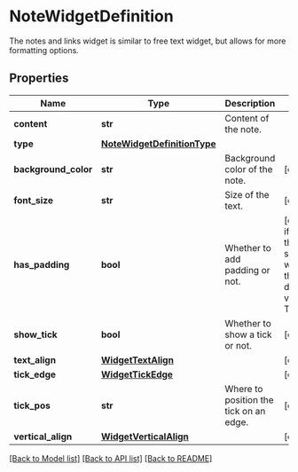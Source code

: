 # NoteWidgetDefinition

The notes and links widget is similar to free text widget, but allows for more formatting options.

## Properties

| Name                 | Type                                                        | Description                            | Notes                                                               |
| -------------------- | ----------------------------------------------------------- | -------------------------------------- | ------------------------------------------------------------------- |
| **content**          | **str**                                                     | Content of the note.                   |
| **type**             | [**NoteWidgetDefinitionType**](NoteWidgetDefinitionType.md) |                                        |
| **background_color** | **str**                                                     | Background color of the note.          | [optional]                                                          |
| **font_size**        | **str**                                                     | Size of the text.                      | [optional]                                                          |
| **has_padding**      | **bool**                                                    | Whether to add padding or not.         | [optional] if omitted the server will use the default value of True |
| **show_tick**        | **bool**                                                    | Whether to show a tick or not.         | [optional]                                                          |
| **text_align**       | [**WidgetTextAlign**](WidgetTextAlign.md)                   |                                        | [optional]                                                          |
| **tick_edge**        | [**WidgetTickEdge**](WidgetTickEdge.md)                     |                                        | [optional]                                                          |
| **tick_pos**         | **str**                                                     | Where to position the tick on an edge. | [optional]                                                          |
| **vertical_align**   | [**WidgetVerticalAlign**](WidgetVerticalAlign.md)           |                                        | [optional]                                                          |

[[Back to Model list]](README.md#documentation-for-models) [[Back to API list]](README.md#documentation-for-api-endpoints) [[Back to README]](README.md)
